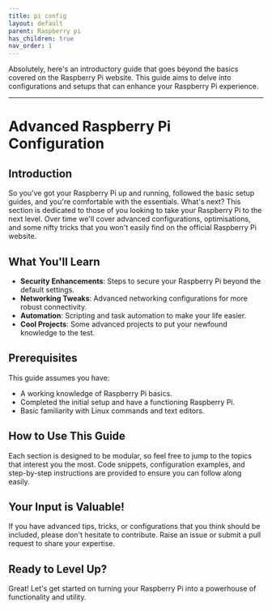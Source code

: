 ```yaml
---
title: pi config
layout: default
parent: Raspberry pi 
has_children: true
nav_order: 1
---
```


Absolutely, here's an introductory guide that goes beyond the basics covered on the Raspberry Pi website. This guide aims to delve into configurations and setups that can enhance your Raspberry Pi experience.

---

# Advanced Raspberry Pi Configuration

## Introduction

So you've got your Raspberry Pi up and running, followed the basic setup guides, and you're comfortable with the essentials. What's next? This section is dedicated to those of you looking to take your Raspberry Pi to the next level. Over time we'll cover advanced configurations, optimisations, and some nifty tricks that you won't easily find on the official Raspberry Pi website.


## What You'll Learn

- **Security Enhancements**: Steps to secure your Raspberry Pi beyond the default settings.
- **Networking Tweaks**: Advanced networking configurations for more robust connectivity.
- **Automation**: Scripting and task automation to make your life easier.
- **Cool Projects**: Some advanced projects to put your newfound knowledge to the test.

## Prerequisites

This guide assumes you have:

- A working knowledge of Raspberry Pi basics.
- Completed the initial setup and have a functioning Raspberry Pi.
- Basic familiarity with Linux commands and text editors.

## How to Use This Guide

Each section is designed to be modular, so feel free to jump to the topics that interest you the most. Code snippets, configuration examples, and step-by-step instructions are provided to ensure you can follow along easily.

## Your Input is Valuable!

If you have advanced tips, tricks, or configurations that you think should be included, please don't hesitate to contribute. Raise an issue or submit a pull request to share your expertise.

## Ready to Level Up?

Great! Let's get started on turning your Raspberry Pi into a powerhouse of functionality and utility.